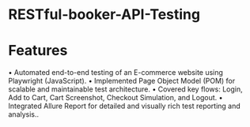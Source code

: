# RESTful-booker-API-Testing
# Features
• Automated end-to-end testing of an E-commerce website using Playwright (JavaScript).
• Implemented Page Object Model (POM) for scalable and maintainable test architecture.
• Covered key flows: Login, Add to Cart, Cart Screenshot, Checkout Simulation, and Logout.
• Integrated Allure Report for detailed and visually rich test reporting and analysis..
